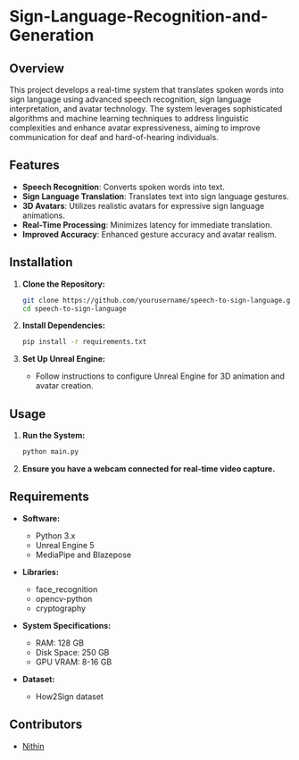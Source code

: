 # Sign-Language-Recognition-and-Generation

## Overview

This project develops a real-time system that translates spoken words into sign language using advanced speech recognition, sign language interpretation, and avatar technology. The system leverages sophisticated algorithms and machine learning techniques to address linguistic complexities and enhance avatar expressiveness, aiming to improve communication for deaf and hard-of-hearing individuals.

## Features

- **Speech Recognition**: Converts spoken words into text.
- **Sign Language Translation**: Translates text into sign language gestures.
- **3D Avatars**: Utilizes realistic avatars for expressive sign language animations.
- **Real-Time Processing**: Minimizes latency for immediate translation.
- **Improved Accuracy**: Enhanced gesture accuracy and avatar realism.



## Installation

1. **Clone the Repository:**

   ```bash
   git clone https://github.com/yourusername/speech-to-sign-language.git
   cd speech-to-sign-language
   ```

2. **Install Dependencies:**

   ```bash
   pip install -r requirements.txt
   ```

3. **Set Up Unreal Engine:**
   - Follow instructions to configure Unreal Engine for 3D animation and avatar creation.

## Usage

1. **Run the System:**

   ```bash
   python main.py
   ```

2. **Ensure you have a webcam connected for real-time video capture.**

## Requirements

- **Software:**

  - Python 3.x
  - Unreal Engine 5
  - MediaPipe and Blazepose

- **Libraries:**

  - face_recognition
  - opencv-python
  - cryptography

- **System Specifications:**

  - RAM: 128 GB
  - Disk Space: 250 GB
  - GPU VRAM: 8-16 GB

- **Dataset:**

  - How2Sign dataset

## Contributors

- [Nithin](https://github.com/NithinRoyale/)
